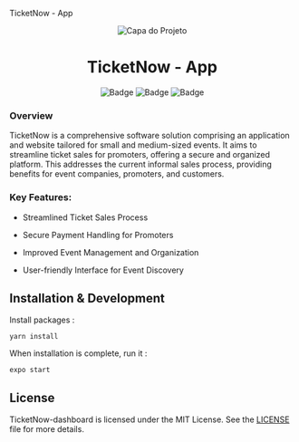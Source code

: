 TicketNow - App
<div align="center">
    <img src="https://files-org.s3.sa-east-1.amazonaws.com/app_home.png" alt="Capa do Projeto">
</div>
<h1 align="center">TicketNow - App</h1>
<div  align="center">
  
![Badge](https://img.shields.io/badge/ReactNative-20232A?style=for-the-badge&logo=react&logoColor=61DAFB)
![Badge](https://img.shields.io/badge/TypeScript-007ACC?style=for-the-badge&logo=typescript&logoColor=white)
![Badge](https://img.shields.io/badge/styled--components-DB7093?style=for-the-badge&logo=styled-components&logoColor=white)

</div>
<p align="center">
  
### Overview

TicketNow is a comprehensive software solution comprising an application and website tailored for small and medium-sized events. It aims to streamline ticket sales for promoters, offering a secure and organized platform. This addresses the current informal sales process, providing benefits for event companies, promoters, and customers.

### Key Features:

- Streamlined Ticket Sales Process
  
- Secure Payment Handling for Promoters
  
- Improved Event Management and Organization
  
- User-friendly Interface for Event Discovery

</p>

<h2>Installation & Development</h2>

Install packages :

```
yarn install
```

When installation is complete, run it :

```
expo start
```

<h2>License</h2>
<p>TicketNow-dashboard is licensed under the MIT License. See the <a href="https://github.com/ThiagoLeaoDev/TicketNow-front/blob/main/LICENSE">LICENSE</a> file for more details.</p>
